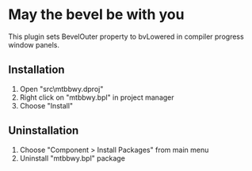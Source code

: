 # May the bevel be with you
This plugin sets BevelOuter property to bvLowered in compiler progress window panels.

## Installation
1. Open "src\mtbbwy.dproj"
2. Right click on "mtbbwy.bpl" in project manager
3. Choose "Install"

## Uninstallation
1. Choose "Component > Install Packages" from main menu
2. Uninstall "mtbbwy.bpl" package
